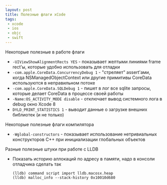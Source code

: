 ```yaml
---
layout: post
title: Полезные флаги xCode
tags:
 - xcode
 - ios
 - objc
 - swift
---
```


Некоторые полезные в работе флаги

 - ```-UIViewShowAlignmentRects YES``` - показывает желтыми линиями frame rect'ы, которые удобно использовать для отладки
 - ```-com.apple.CoreData.ConcurrencyDebug 1``` - "стреляет" assert'ами, когда NSManagedObjectContext или другие примитивы CoreData используются в неправильном потоке
 - ```-com.apple.CoreData.SQLDebug 1``` - пишет в лог все sqlite запросы, которые делает CoreData в процессе своей работы
 - ```-Name:OS_ACTIVITY_MODE disable``` - отключает вывод системного лога в debug окно Xcode 8
 - ```DYLD_PRINT_STATISTICS 1``` - выводит данные о загрузке внешних библиотек (и не только)

Некоторые полезные флаги компилятора

- ```-Wglobal-constructors``` - показывает использование нетривиальных конструкторов С++ при инициализации глобальных объектов

Разные полезные штуки при работе с LLDB

- Показать историю аллокаций по адресу в памяти, надо в консоли отладчика сделать так

    ```
    (lldb) command script import lldb.macosx.heap
    (lldb) malloc_info --stack-history 0x10010d680
    ```
